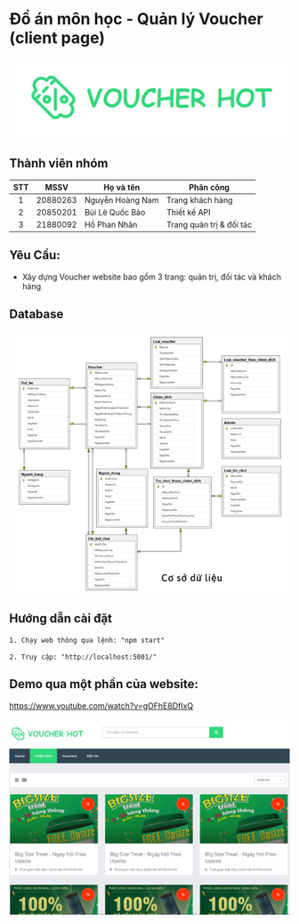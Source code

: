 # Đồ án môn học - Quản lý Voucher (client page)

![Alt text](Voucher_logo.PNG)


## Thành viên nhóm

| STT |    MSSV    | Họ và tên             |    Phân công          |
| :-: | :--------: | --------------------- | --------------------- |
|  1  | 20880263 | Nguyễn Hoàng Nam  |  Trang khách hàng  |
|  2  | 20850201 | Bùi Lê Quốc Bảo   |   Thiết kế API  |
|  3  | 21880092 | Hồ Phan Nhân   |   Trang quản trị & đối tác  |


## Yêu Cầu:

- Xây dựng Voucher website bao gồm 3 trang: quản trị, đối tác và khách hàng<br/>

## Database

![Alt text](Voucher_CSDL.PNG)


## Hướng dẫn cài đặt

```
1. Chạy web thông qua lệnh: "npm start"
```
```
2. Truy cập: "http://localhost:5001/"
```
## Demo qua một phần của website:

https://www.youtube.com/watch?v=gOFhE8DfIxQ

[![Watch the video](z4768105228836_c2994b16cf913f11288f4521032559d5-1.jpg)](https://www.youtube.com/watch?v=gOFhE8DfIxQ)
